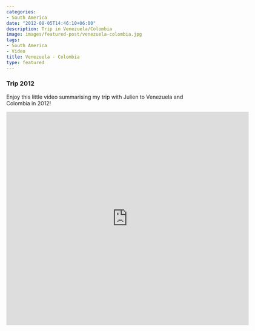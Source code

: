 ```yaml
---
categories:
- South America
date: "2012-08-05T14:46:10+06:00"
description: Trip in Venezuela/Colombia
image: images/featured-post/venezuela-colombia.jpg
tags:
- South America
- Video
title: Venezuela - Colombia
type: featured
---
```


### Trip 2012

Enjoy this little video summarising my trip with Julien to Venezuela and Colombia in 2012!

<div class"video-container">
<iframe allow="autoplay; fullscreen" allowfullscreen="" frameborder="0" height="564" src="https://player.vimeo.com/video/194111799" width="640"></iframe></div>



